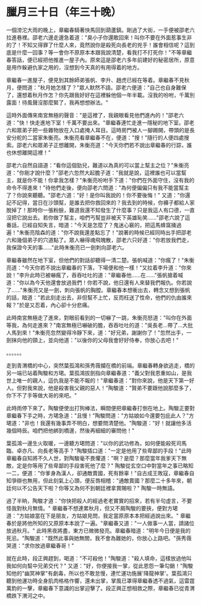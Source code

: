 # 臘月三十日（年三十晚）

一個滂沱大雨的晚上，章繼春騎著快馬回到葫蘆鎮。剛過了大街，一手便被邵老六拉進巷裡。邵老六邊走邊急着道："臭小子你還敢回來！叫你不要在外面惹事生非的了！不知又得罪了什麼人來，竟然說你是殺死向長老的兇手！誰會相信呢？這到底是什麼一回事？等一會你不原原本本跟我說清楚，看我打不打死你！"不等章繼春答話，便已經把他推進一屋子內。原來這是邵老六多年前建好的秘密居所，原意是用作躲避仇家之用的，沒想到今天真的有用得着的地方。

章繼春一進屋子，便見到其餘師弟張帆、李升、趙虎已經在等着。章繼春不見秋月，便問道："秋月她怎樣了？"眾人默然不語。邵老六便道："自己也自身難保了，還想着秋月作怎？你先跟我好好在這裡躲他個一年半載。沒我的吩咐，千萬別露面！待風聲沒那麼緊了，我再想想辦法。"

這時外面傳來南宮無極的聲音："是這裡了，我親眼看見他們進內的！"邵老六道："快！快走進地下室！千萬不要出來。"章繼春連忙走進一隱秘的地下室。邵老六和眾弟子把一些雜物放在入口處掩人耳目。這時房門被人一腳踢開，帶頭的是長安分舵的二當家朱衡亮。朱衡亮看章繼春不在，便道："搜！"隨行的人便四處搜索。邵老六和眾弟子正想離開，朱衡亮道："今天你們若不說出章繼春的行踪，誰也休想離開這裡！"

邵老六自然自語道："看你這個勁兒，難道以為真的可以當上幫主之位？"朱衡亮道："你剛才說什麼？"邵老六忽然大起膽子道："我就是說，這裡誰也可以當幫主，就是你不能！你拿我怎樣？"朱衡亮吩咐手下道："你們在外面守住，沒有我的命令不得進來！"待他們走後，便向邵老六問道："為何便偏偏只有我不能當幫主了？你說來聽聽。"邵老六道："好！是你叫我說的！你不要後悔！" 又道："你還記不記得，當日在沙頭幫，是誰去把你救回來的？我去到的時候，你褲子都給人家脫掉了！那時你一張粉臉，難道我還不知發生了什麼事？只是我這人有口德，一直沒把它說出去。若你做了幫主，咱們丐幫豈非被天下英雄恥笑......"邵老六說了這番話，已經自知失言，暗道："今天是怎麼了？鬼迷心竅的，把這馬蜂窩捅過遍！"朱衡亮陰森的道："你不說我還差點忘了！"說著的時候已經同時出手把邵老六和幾個弟子的穴道點了。眾人嚇得魂飛魄散，邵老六只好道："你若放我們走，我保證今天的事......"此時朱衡亮已一劍刺向邵老六。

章繼春雖然在地下室，但他們的對話卻聽得一清二楚。張帆喊道："你瘋了！"朱衡亮道："今天你若不說出章繼春的下落，下場便和他一樣！"又拉着李升道："你來說！"李升此時已被嚇瘋了，吞吞吐吐的道："章繼春他......在......"張帆搶着喊道："你以為今天他還會放過我們！你若不說，他日還有人來替我們報仇。你若說了......"朱衡亮又是一劍，刺向張帆的胸膛。章繼春本想衝出去，轉念又想到張帆的話，暗道："若此刻走出去，非但幫不上忙，反而枉送了性命，他們的仇由誰來報？"於是又忍着，內心卻十分悲痛。

此時南宮無極走了進來，對眼前看到的一切嚇了一跳，朱衡亮怒道："叫你在外面等我，為何走進來？"南宮無極已嚇破的膽，吞吞吐吐的道："吳長老...帶了...大批人馬到來！"朱衡亮忽然變得冷靜下來，道："好兄弟，謝謝你了！"忽然出手，一劍抹向他的頸上，並向他道："以後你的父母我會好好侍奉，你放心去吧！"

。。。。。。

走到青渭橋的中心，突然葉孤鴻和孫秀薇攔在橋的前端。章繼春轉身欲逃走，橋的另一端已站着陶駿和方珺。葉孤鴻拔劍指向章繼春道："義父對我恩重如山，是我世上唯一的親人，這仇我是不能不報的！"章繼春道："對你來說，他是天下第一好人。但對我來說，他是殺害我父親的惡人！"陶駿道："賢弟不要跟他說那麼多了，你下不了手等做大哥的來吧。"

此時雨停下來了。陶駿便使出打狗棒法，瞬間便把章繼春打倒在地上。陶駿正要對章繼春下手之時，方珺急道："且慢！"陶駿問道："方姑娘如今還要包庇此人？"方珺道："非也！我還有幾事弄不明白，想要問清楚他。"陶駿道："好！就讓他多活幾個時辰。咱們把他綁到橋邊，然後再細細的審問他！"

葉孤鴻一邊生火取暖，一邊聽方珺問道："以你的武功修為，如何便能殺死司馬臨、卓亦凡、向長老等高手？"陶駿插口道："一定是他用了些卑鄙的手段！"此時章繼春自知將不久人世，對陶駿毫不畏懼道："啊？是麼？那麼當年我爹天下無敵，定是你等用了些卑鄙的手段害死他了麼？" 陶駿從玄空口中對當年之事已略知一二，便道："你爹身為漢人，卻通敵賣國，死有餘辜！"自古成王敗寇，章繼春自知爭辯也無用，但此刻氣上心頭，便反唇相稽："通敵賣國？那麼二十多年來，朝廷何以不公告天下啦？你等又為何不到朝廷裡拿賞賜啦？" 陶駿一時無語。

過了半晌，陶駿才道："你快把殺人的經過老老實實的招來，若有半句虛言，不要怪我對秋月無情。" 章繼春不想連累秋月，但又不屑陶駿的要挾，便對方珺道："方姑娘當在下是朋友，方姑娘見問，我定當原原本本把經過說出來。" 章繼春於是將他所知的又原原本本說了一遍。"章繼春又道："一人做事一人當，請諸位放過秋月。" 此時黑夜將盡，東方已微微發亮。章繼春暗道："明年今日便是我的死忌。"陶駿道："既然此事與她無關，我不會為難她的，你放心上路吧。"孫秀薇哭道："求你放過章繼春哥！"

就在此時，段正興趕到，喝道："不可殺他！"陶駿道："殺人填命，這樣放過他叫我如何向幫中兄弟交代？" 又道："好，你便接我一掌，從此恩怨一筆勾銷！"陶駿知他的"幽冥神掌"有劇毒，所以也不敢怠慢，連忙運功施展'降龍神掌'。葉孤鴻只聽到他運功時全身肌肉格格作響，還未出掌，掌風已罩得章繼春透不過氣，這雷霆萬鈞的一擊，章繼春下意識的出掌迎擊了。段正興正想相救之際，章繼春已從青渭橋跌下渭河之中。

